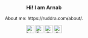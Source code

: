 <h3 align="center">Hi! I am Arnab</h3>
<p align="center">About me: https://ruddra.com/about/.</p>
<p align="center">
	<a href="https://www.linkedin.com/in/ruddraarnab"><img  style='height:25px' src="https://img.shields.io/badge/LinkedIn--_.svg?style=social&logo=linkedin" alt="LinkedIn"></a>
	<a href="https://twitter.com/ruddraarnab"><img style='height:25px' src="https://img.shields.io/twitter/follow/ruddra?label=Twitter&style=social" alt="Twitter"></a>
    <a href="https://stackoverflow.com/users/2696165/ruddra"><img style='height:25px' src="https://img.shields.io/stackexchange/stackoverflow/r/2696165?label=stackoverflow&style=plastic" alt="Stackoverflow"></a>
	    <a href="https://ko-fi.com/Q5Q61VG79"><img style='height:25px' src="https://ko-fi.com/img/githubbutton_sm.svg" alt="Stackoverflow"></a>
</p>
